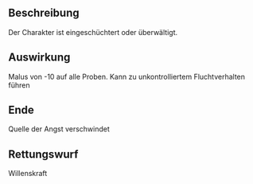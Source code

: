 ## Beschreibung
Der Charakter ist eingeschüchtert oder überwältigt.
## Auswirkung
Malus von -10 auf alle Proben. Kann zu unkontrolliertem Fluchtverhalten führen
## Ende
Quelle der Angst verschwindet
## Rettungswurf
Willenskraft